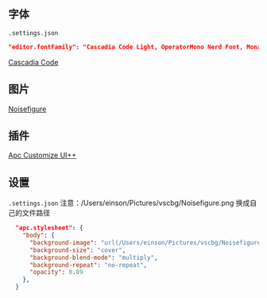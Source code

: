 

## 字体
`.settings.json`
```json
"editor.fontFamily": "Cascadia Code Light, OperatorMono Nerd Font, Monaco, 'Courier New', monospace",
```

[Cascadia Code](https://github.com/microsoft/cascadia-code/releases)


## 图片
[Noisefigure](./assets//Noisefigure.png)


## 插件
[Apc Customize UI++](https://marketplace.visualstudio.com/items?itemName=drcika.apc-extension)

## 设置
`.settings.json`
注意：/Users/einson/Pictures/vscbg/Noisefigure.png 换成自己的文件路径
```json
  "apc.stylesheet": {
    "body": {
      "background-image": "url(/Users/einson/Pictures/vscbg/Noisefigure.png), linear-gradient(to top,rgba(0, 0, 0, 0.6), rgba(0, 0, 0, 0.2))",
      "background-size": "cover",
      "background-blend-mode": "multiply",
      "background-repeat": "no-repeat",
      "opacity": 0.89
    },
  }
```
